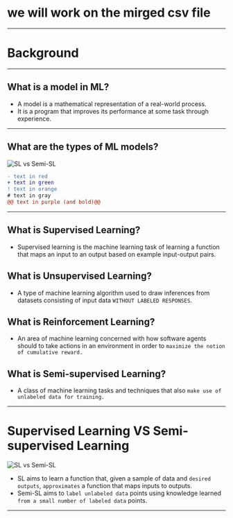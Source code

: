 # we will work on the mirged csv file

---
# Background
---
## What is a model in ML?
- A model is a mathematical representation of a real-world process.
- It is a program that improves its performance at some task through experience.
---
## What are the types of ML models?
![SL vs Semi-SL](https://cdn-clekk.nitrocdn.com/tkvYXMZryjYrSVhxKeFTeXElceKUYHeV/assets/images/optimized/rev-82dec77/wp-content/uploads/2021/05/machine-learning-types-infographics_1-2048x927.png)
```diff
- text in red
+ text in green
! text in orange
# text in gray
@@ text in purple (and bold)@@
```

---
## What is Supervised Learning?
- Supervised learning is the machine learning task of learning a function that maps an input to an output based on example input-output pairs.
## What is Unsupervised Learning?
- A type of machine learning algorithm used to draw inferences from datasets consisting of input data ```WITHOUT LABELED RESPONSES```.
## What is Reinforcement Learning?
- An area of machine learning concerned with how software agents should to take actions in an environment in order to ```maximize the notion of cumulative reward.```
## What is Semi-supervised Learning?
- A class of machine learning tasks and techniques that also ```make use of unlabeled data for training.```
---
# Supervised Learning VS Semi-supervised Learning
![SL vs Semi-SL](https://content.altexsoft.com/media/2022/03/supervised-vs-unsupervised-vs-semi-supervised-mach.png.webp)

- SL aims to learn a function that, given a sample of data and ```desired outputs```, ```approximates``` a function that maps inputs to outputs.
- Semi-SL aims to ```label unlabeled data``` points using knowledge learned ```from a small number of labeled data``` points.
---
